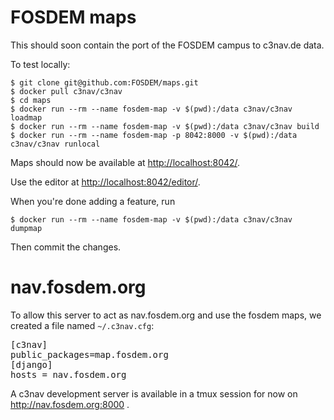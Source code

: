 FOSDEM maps
===========

This should soon contain the port of the FOSDEM campus to c3nav.de data. 

To test locally:

    $ git clone git@github.com:FOSDEM/maps.git
    $ docker pull c3nav/c3nav
    $ cd maps
    $ docker run --rm --name fosdem-map -v $(pwd):/data c3nav/c3nav loadmap
    $ docker run --rm --name fosdem-map -v $(pwd):/data c3nav/c3nav build
    $ docker run --rm --name fosdem-map -p 8042:8000 -v $(pwd):/data c3nav/c3nav runlocal

Maps should now be available at <http://localhost:8042/>.

Use the editor at <http://localhost:8042/editor/>.

When you're done adding a feature, run

    $ docker run --rm --name fosdem-map -v $(pwd):/data c3nav/c3nav dumpmap

Then commit the changes.

# nav.fosdem.org
To allow this server to act as nav.fosdem.org and use the fosdem maps, we created a file named `~/.c3nav.cfg`:
<pre>
[c3nav]
public_packages=map.fosdem.org
[django]
hosts = nav.fosdem.org
</pre>

A c3nav development server is available in a tmux session for now on http://nav.fosdem.org:8000 .
